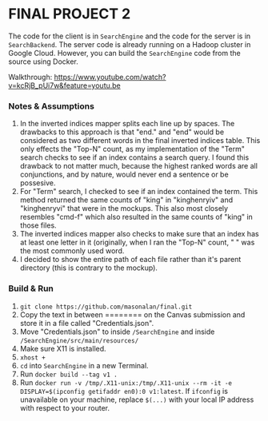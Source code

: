 # FINAL PROJECT 2

The code for the client is in `SearchEngine` and the code for the server is in `SearchBackend`. The server code is already running on a Hadoop cluster in Google Cloud. However, you can build the `SearchEngine` code from the source using Docker.

Walkthrough: https://www.youtube.com/watch?v=kcRjB_pUi7w&feature=youtu.be

### Notes & Assumptions
1. In the inverted indices mapper splits each line up by spaces. The drawbacks to this approach is that "end." and "end" would be considered as two different words in the final inverted indices table. This only effects the "Top-N" count, as my implementation of the "Term" search checks to see if an index contains a search query. I found this drawback to not matter much, because the highest ranked words are all conjunctions, and by nature, would never end a sentence or be possesive.
2. For "Term" search, I checked to see if an index contained the term. This method returned the same counts of "king" in "kinghenryiv" and "kinghenryvi" that were in the mockups. This also most closely resembles "cmd-f" which also resulted in the same counts of "king" in those files.
3. The inverted indices mapper also checks to make sure that an index has at least one letter in it (originally, when I ran the "Top-N" count, " " was the most commonly used word. 
4. I decided to show the entire path of each file rather than it's parent directory (this is contrary to the mockup).

### Build & Run
1. `git clone https://github.com/masonalan/final.git`
2. Copy the text in between ======== on the Canvas submission and store it in a file called "Credentials.json".
3. Move "Credentials.json" to inside `/SearchEngine` and inside `/SearchEngine/src/main/resources/`
4. Make sure X11 is installed.
5. `xhost +`
6. `cd` into `SearchEngine` in a new Terminal.
7. Run `docker build --tag v1 .`
8. Run `docker run -v /tmp/.X11-unix:/tmp/.X11-unix --rm -it -e DISPLAY=$(ipconfig getifaddr en0):0 v1:latest`. If `ifconfig` is unavailable on your machine, replace `$(...)` with your local IP address with respect to your router.
